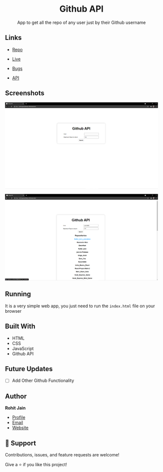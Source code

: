 <h1 align="center">Github API</h1>

<p align="center">App to get all the repo of any user just by their Github username</p>

## Links

- [Repo](https://github.com/Rohit19060/Github-API "Github API Repo")

- [Live](https://Rohit19060.github.io/Github-API/ "Live View")

- [Bugs](https://github.com/Rohit19060/Github-API/issues "Issues Page")

- [API](https://contextualwebsearch-websearch-v1.p.rapidapi.com/api/search/NewsSearchAPI "API From RapidAPI")

## Screenshots

![Home Page](/screenshots/1.png "Home Page")

![Output Page](/screenshots/2.png "Output Page")

## Running

It is a very simple web app, you just need to run the `index.html` file on your browser

## Built With

- HTML
- CSS
- JavaScript
- Github API

## Future Updates

- [ ] Add Other Github Functionality

## Author

**Rohit Jain**

- [Profile](https://github.com/rohit19060 "Rohit jain")
- [Email](mailto:rohitjain19060@gmail.com?subject=Hi%20from%20Github%20API "Hi!")
- [Website](https://kingtechnologies.in "Welcome")

## 🤝 Support

Contributions, issues, and feature requests are welcome!

Give a ⭐️ if you like this project!

